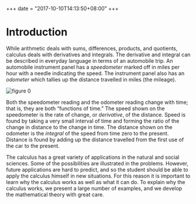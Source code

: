 +++
date = "2017-10-10T14:13:50+08:00"
+++

# Introduction

While arithmetic deals with sums, differences, products, and quotients, calculus deals with derivatives and integrals. The derivative and integral can be described in everyday language in terms of an automobile trip. An automobile instrument panel has a _speedometer_ marked off in miles per hour with a needle indicating the speed. The instrument panel also has an _odometer_ which tallies up the distance travelled in miles (the mileage).

![figure 0](/calculus/img/keisler/f0.jpg)

Both the speedometer reading and the odometer reading change with time; that is, they are both “functions of time.” The speed shown on the speedometer is the rate of change, or _derivative_, of the distance. Speed is found by taking a very small interval of time and forming the ratio of the change in distance to the change in time. The distance shown on the odometer is the _integral_ of the speed from time zero to the present. Distance is found by adding up the distance travelled from the first use of the car to the present.

The calculus has a great variety of applications in the natural and social sciences. Some of the possibilities are illustrated in the problems. However, future applications are hard to predict, and so the student should be able to apply the calculus himself in new situations. For this reason it is important to learn why the calculus works as well as what it can do. To explain why the calculus works, we present a large number of examples, and we develop the mathematical theory with great care.
